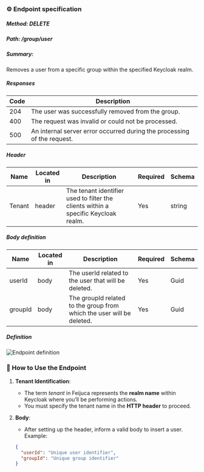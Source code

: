 ### ⚙️ Endpoint specification  

##### Method: DELETE
##### Path: /group/user
##### Summary:

Removes a user from a specific group within the specified Keycloak realm.

##### Responses
| Code | Description |
| ---- | ----------- |
| 204 | The user was successfully removed from the group. |
| 400 | The request was invalid or could not be processed. |
| 500 | An internal server error occurred during the processing of the request. |
    
##### Header

| Name | Located in | Description | Required | Schema |
| ---- | ---------- | ----------- | -------- | ---- |
| Tenant | header | The tenant identifier used to filter the clients within a specific Keycloak realm. | Yes | string |

##### Body definition

| Name | Located in | Description | Required | Schema |
| ---- | ---------- | ----------- | -------- | ---- |
| userId | body | The userId related to the user that will be deleted. | Yes | Guid |
| groupId | body | The groupId related to the group from which the user will be deleted. | Yes | Guid |
	
##### Definition
![Endpoint definition](https://res.cloudinary.com/dd7cforjd/image/upload/yjjjdfs8mfp0sfqnozu8.jpg "Endpoint definition")   


### 📝 How to Use the Endpoint

1. **Tenant Identification**:
   - The term *tenant* in Feijuca represents the **realm name** within Keycloak where you’ll be performing actions.
   - You must specify the tenant name in the **HTTP header** to proceed.


2. **Body**:
   - After setting up the header, inform a valid body to insert a user. Example:  

	```json
	{  
	  "userId": "Unique user identifier",
      "groupId": "Unique group identifier"
	}
	
	```

